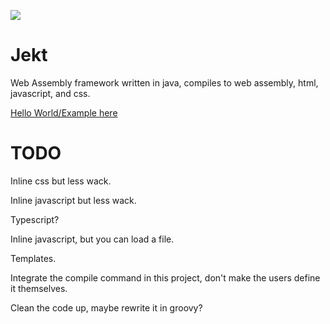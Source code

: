 [![](https://jitpack.io/v/Eskerepvp/Jekt.svg)](https://jitpack.io/#Eskerepvp/Jekt)

# Jekt

Web Assembly framework written in java, compiles to web assembly, html, javascript, and css.


[Hello World/Example here](https://github.com/Eskerepvp/JektHelloWorld)

# TODO

Inline css but less wack.

Inline javascript but less wack.

Typescript?

Inline javascript, but you can load a file.

Templates.

Integrate the compile command in this project, don't make the users define it themselves.

Clean the code up, maybe rewrite it in groovy?
